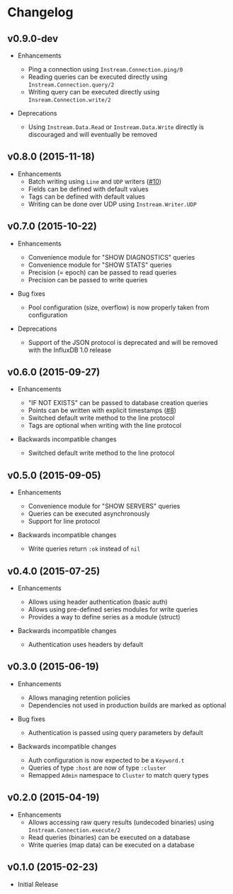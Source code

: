 # Changelog

## v0.9.0-dev

- Enhancements
  - Ping a connection using `Instream.Connection.ping/0`
  - Reading queries can be executed directly using `Instream.Connection.query/2`
  - Writing query can be executed directly using `Insream.Connection.write/2`

- Deprecations
  - Using `Instream.Data.Read` or `Instream.Data.Write` directly is discouraged and will eventually be removed

## v0.8.0 (2015-11-18)

- Enhancements
  - Batch writing using `Line` and `UDP` writers ([#10](https://github.com/mneudert/instream/pull/10))
  - Fields can be defined with default values
  - Tags can be defined with default values
  - Writing can be done over UDP using `Instream.Writer.UDP`

## v0.7.0 (2015-10-22)

- Enhancements
  - Convenience module for "SHOW DIAGNOSTICS" queries
  - Convenience module for "SHOW STATS" queries
  - Precision (= epoch) can be passed to read queries
  - Precision can be passed to write queries

- Bug fixes
  - Pool configuration (size, overflow) is now properly taken from configuration

- Deprecations
  - Support of the JSON protocol is deprecated and will be removed with the InfluxDB 1.0 release

## v0.6.0 (2015-09-27)

- Enhancements
  - "IF NOT EXISTS" can be passed to database creation queries
  - Points can be written with explicit timestamps ([#8](https://github.com/mneudert/instream/pull/8))
  - Switched default write method to the line protocol
  - Tags are optional when writing with the line protocol

- Backwards incompatible changes
  - Switched default write method to the line protocol

## v0.5.0 (2015-09-05)

- Enhancements
  - Convenience module for "SHOW SERVERS" queries
  - Queries can be executed asynchronously
  - Support for line protocol

- Backwards incompatible changes
  - Write queries return `:ok` instead of `nil`

## v0.4.0 (2015-07-25)

- Enhancements
  - Allows using header authentication (basic auth)
  - Allows using pre-defined series modules for write queries
  - Provides a way to define series as a module (struct)

- Backwards incompatible changes
  - Authentication uses headers by default

## v0.3.0 (2015-06-19)

- Enhancements
  - Allows managing retention policies
  - Dependencies not used in production builds are marked as optional

- Bug fixes
  - Authentication is passed using query parameters by default

- Backwards incompatible changes
  - Auth configuration is now expected to be a `Keyword.t`
  - Queries of type `:host` are now of type `:cluster`
  - Remapped `Admin` namespace to `Cluster` to match query types

## v0.2.0 (2015-04-19)

- Enhancements
  - Allows accessing raw query results (undecoded binaries) using `Instream.Connection.execute/2`
  - Read queries (binaries) can be executed on a database
  - Write queries (map data) can be executed on a database

## v0.1.0 (2015-02-23)

- Initial Release
